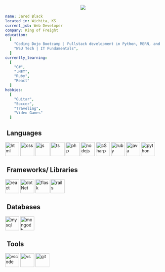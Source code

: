 <p align="center">
<img src ="https://capsule-render.vercel.app/api?type=rounded&color=auto&text=Welcome" />
</p>

```yaml
name: Jared Black
located_in: Wichita, KS
current_job: Web Developer
company: King of Freight
education:
  [
    "Coding Dojo Bootcamp | Fullstack development in Python, MERN, and Java",
    "WSU Tech | IT Fundamentals",
  ]
currently_learning:
  [
    "C#",
    ".NET",
    "Ruby",
    "React"
  ]
hobbies:
  [
    "Guitar",
    "Soccer",
    "Traveling",
    "Video Games"
  ]

```

<h2> &nbsp;Languages</h2>
<p align="left">
  
<!-- languages -->
<img src="https://cdn.jsdelivr.net/gh/devicons/devicon/icons/html5/html5-original.svg" alt="html" width="45" height="45"/>        
<img src="https://cdn.jsdelivr.net/gh/devicons/devicon/icons/css3/css3-original.svg" alt="css" width="45" height="45"/>
<img src="https://cdn.jsdelivr.net/gh/devicons/devicon/icons/javascript/javascript-original.svg" alt="js" width="45" height="45"/>
<img src="https://cdn.jsdelivr.net/gh/devicons/devicon/icons/typescript/typescript-original.svg" alt="ts" width="45" height="45"/>
<img src="https://cdn.jsdelivr.net/gh/devicons/devicon/icons/php/php-original.svg" alt="php" width="45" height="45"/>
<img src="https://cdn.jsdelivr.net/gh/devicons/devicon/icons/nodejs/nodejs-original-wordmark.svg" alt="nodejs" width="45" height="45"/>
<img src="https://cdn.jsdelivr.net/gh/devicons/devicon/icons/csharp/csharp-original.svg" alt="cSharp" width="45" height="45"/>
<img src="https://cdn.jsdelivr.net/gh/devicons/devicon/icons/ruby/ruby-plain-wordmark.svg" alt="ruby" width="45" height="45"/>
<img src="https://cdn.jsdelivr.net/gh/devicons/devicon/icons/java/java-original-wordmark.svg" alt="java" width="45" height="45" />     
<img src="https://cdn.jsdelivr.net/gh/devicons/devicon/icons/python/python-original.svg" alt="python" width="45" height="45"/>        
<!-- Frameworks/Libraries -->
<h2> &nbsp;Frameworks/ Libraries</h2>
<p align="left"> 
<img src="https://cdn.jsdelivr.net/gh/devicons/devicon/icons/react/react-original-wordmark.svg" alt="react" width="45" height="45"/>
<img src="https://cdn.jsdelivr.net/gh/devicons/devicon/icons/dotnetcore/dotnetcore-original.svg" alt="dotNet" width="45" height="45"/>
<img src="https://cdn.jsdelivr.net/gh/devicons/devicon/icons/flask/flask-original.svg" alt="flask" width="45" height="45"/>
<img src="https://cdn.jsdelivr.net/gh/devicons/devicon/icons/rails/rails-original-wordmark.svg" alt="rails" width="45" height="45"/>      
<!--Databases -->
<h2> &nbsp;Databases</h2>
<p align="left"> 
<img src="https://cdn.jsdelivr.net/gh/devicons/devicon/icons/mysql/mysql-plain-wordmark.svg" alt="mysql" width="45" height="45"/>          
<img src="https://cdn.jsdelivr.net/gh/devicons/devicon/icons/mongodb/mongodb-original-wordmark.svg" alt="mongodb" width="45" height="45"/>
<!-- Tools -->
<h2> &nbsp;Tools</h2>
<p align="left"> 
<img src="https://cdn.jsdelivr.net/gh/devicons/devicon/icons/vscode/vscode-original.svg" alt="vscode" width="45" height="45"/>
<img src="https://cdn.jsdelivr.net/gh/devicons/devicon/icons/visualstudio/visualstudio-plain.svg" alt="vs" width="45" height="45"/>      
<img src="https://cdn.jsdelivr.net/gh/devicons/devicon/icons/git/git-original.svg" alt="git" width="45" height="45"/>
          
</p>

<!--
**jblack016/jblack016** is a ✨ _special_ ✨ repository because its `README.md` (this file) appears on your GitHub profile.

Here are some ideas to get you started:

- 🔭 I’m currently working on ...
- 🌱 I’m currently learning ...
- 👯 I’m looking to collaborate on ...
- 🤔 I’m looking for help with ...
- 💬 Ask me about ...
- 📫 How to reach me: ...
- 😄 Pronouns: ...
- ⚡ Fun fact: ...
-->
